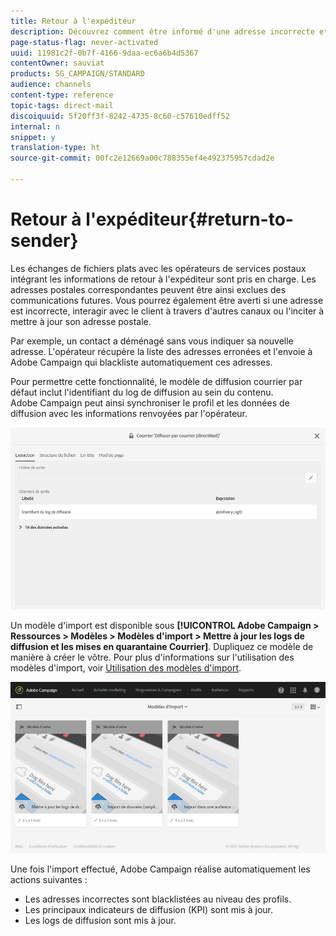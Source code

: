 ```yaml
---
title: Retour à l'expéditeur
description: Découvrez comment être informé d'une adresse incorrecte et l'exclure des prochaines communications.
page-status-flag: never-activated
uuid: 11981c2f-0b7f-4166-9daa-ec6a6b4d5367
contentOwner: sauviat
products: SG_CAMPAIGN/STANDARD
audience: channels
content-type: reference
topic-tags: direct-mail
discoiquuid: 5f20ff3f-8242-4735-8c60-c57610edff52
internal: n
snippet: y
translation-type: ht
source-git-commit: 00fc2e12669a00c788355ef4e492375957cdad2e

---
```



# Retour à l'expéditeur{#return-to-sender}

Les échanges de fichiers plats avec les opérateurs de services postaux intégrant les informations de retour à l'expéditeur sont pris en charge. Les adresses postales correspondantes peuvent être ainsi exclues des communications futures. Vous pourrez également être averti si une adresse est incorrecte, interagir avec le client à travers d'autres canaux ou l'inciter à mettre à jour son adresse postale.

Par exemple, un contact a déménagé sans vous indiquer sa nouvelle adresse. L'opérateur récupère la liste des adresses erronées et l'envoie à Adobe Campaign qui blackliste automatiquement ces adresses.

Pour permettre cette fonctionnalité, le modèle de diffusion courrier par défaut inclut l'identifiant du log de diffusion au sein du contenu. Adobe Campaign peut ainsi synchroniser le profil et les données de diffusion avec les informations renvoyées par l'opérateur.

![](assets/direct_mail_return_sender_1.png)

Un modèle d'import est disponible sous **[!UICONTROL Adobe Campaign &gt; Ressources &gt; Modèles &gt; Modèles d'import &gt; Mettre à jour les logs de diffusion et les mises en quarantaine Courrier]**. Dupliquez ce modèle de manière à créer le vôtre. Pour plus d'informations sur l'utilisation des modèles d'import, voir [Utilisation des modèles d'import](../../automating/using/defining-import-templates.md).

![](assets/direct_mail_return_sender_2.png)

Une fois l'import effectué, Adobe Campaign réalise automatiquement les actions suivantes :

* Les adresses incorrectes sont blacklistées au niveau des profils.
* Les principaux indicateurs de diffusion (KPI) sont mis à jour.
* Les logs de diffusion sont mis à jour.


